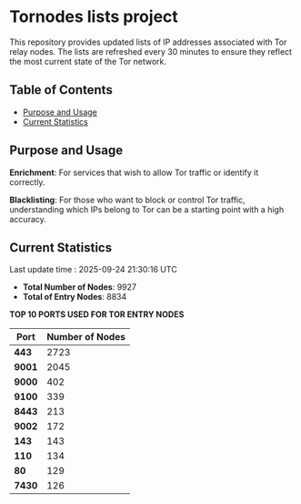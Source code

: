 # Tornodes lists project

This repository provides updated lists of IP addresses associated with Tor relay nodes. The lists are refreshed every 30 minutes to ensure they reflect the most current state of the Tor network.

## Table of Contents

- [Purpose and Usage](#purpose-and-usage)
- [Current Statistics](#current-statistics)


## Purpose and Usage

**Enrichment**: For services that wish to allow Tor traffic or identify it correctly.

**Blacklisting**: For those who want to block or control Tor traffic, understanding which IPs belong to Tor can be a starting point with a high accuracy.

## Current Statistics

Last update time : 2025-09-24 21:30:16 UTC

- **Total Number of Nodes**: 9927
- **Total of Entry Nodes**: 8834

**TOP 10 PORTS USED FOR TOR ENTRY NODES**

| **Port** | **Number of Nodes** |
|------|-----------------|
| **443**   | 2723  |
| **9001**   | 2045  |
| **9000**   | 402  |
| **9100**   | 339  |
| **8443**   | 213  |
| **9002**   | 172  |
| **143**   | 143  |
| **110**   | 134  |
| **80**   | 129  |
| **7430**   | 126  |

